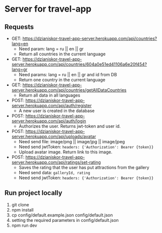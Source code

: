 # Server for travel-app
## Requests
* GET: https://dzianiskor-travel-app-server.herokuapp.com/api/countries?lang=en
    * Need param: lang = ru || en || gr
    * Return all countries in the current language
* GET: https://dzianiskor-travel-app-server.herokuapp.com/api/countries/604a0e51ed41106a6e20f454?lang=gr
    * Need params: lang = ru || en || gr and id from DB
    * Return one country in the current language
* GET: https://dzianiskor-travel-app-server.herokuapp.com/api/countries/getAllDataCountries
  * Return all data in all languages
* POST: https://dzianiskor-travel-app-server.herokuapp.com/api/auth/register
  * А new user is created in the database
* POST: https://dzianiskor-travel-app-server.herokuapp.com/api/auth/login
  * Authorizes the user. Returns jwt-token and user id.
* POST: https://dzianiskor-travel-app-server.herokuapp.com/api/uploads/avatar
  * Need send file: image/png || image/jpg || image/jpeg
  * Need send jwtToken: `headers: {'Authorization': Bearer {token}}`  
  * Upload avatar image. Return link to this image.
* POST: https://dzianiskor-travel-app-server.herokuapp.com/api/ratings/set-rating
  * Saves the rating that the user has put attractions from the gallery
  * Need send data: `galleryId, rating`
  * Need send jwtToken: `headers: {'Authorization': Bearer {token}}`

## Run project locally
1. git clone
2. npm install
3. cp config/default.example.json config/default.json
4. setting the required parameters in config/default.json
5. npm run dev

